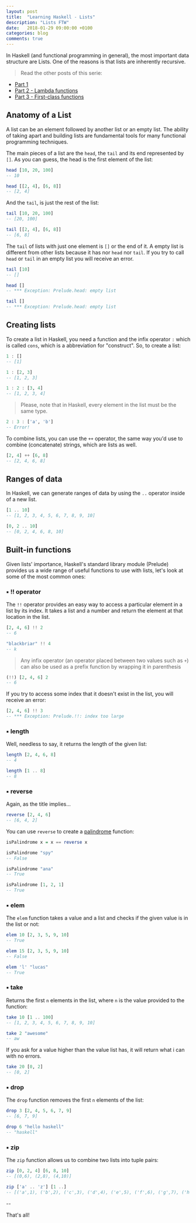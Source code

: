 ```yaml
---
layout: post
title:  "Learning Haskell - Lists"
description: "Lists FTW"
date:   2018-01-29 09:00:00 +0100
categories: blog
comments: true
---
```


In Haskell (and functional programming in general), the most important data structure are Lists. One of the reasons is that lists are inherently recursive.

> Read the other posts of this serie:

* [Part 1](/blog/2018/01/04/learning-haskell/)
* [Part 2 - Lambda functions](/blog/2018/01/22/learning-haskell-part-2/)
* [Part 3 - First-class functions](/blog/2018/01/27/learning-haskell-part-3/)

## Anatomy of a List

A list can be an element followed by another list or an empty list. The ability of taking apart and building lists are fundamental tools for many functional programming techniques.

The main pieces of a list are the `head`, the `tail` and its end represented by `[]`. As you can guess, the head is the first element of the list:

```haskell
head [10, 20, 100]
-- 10

head [[2, 4], [6, 8]]
-- [2, 4]
```

And the `tail`, is just the rest of the list:

```haskell
tail [10, 20, 100]
-- [20, 100]

tail [[2, 4], [6, 8]]
-- [6, 8]
```

The `tail` of lists with just one element is `[]` or the end of it. A empty list is different from other lists because it has nor `head` nor `tail`. If you try to call `head` or `tail` in an empty list you will receive an error.

```haskell
tail [10]
-- []

head []
-- *** Exception: Prelude.head: empty list

tail []
-- *** Exception: Prelude.head: empty list
```

## Creating lists

To create a list in Haskell, you need a function and the infix operator `:` which is called `cons`, which is a abbreviation for "construct". So, to create a list:

```haskell
1 : []
-- [1]

1 : [2, 3]
-- [1, 2, 3]

1 : 2 : [3, 4]
-- [1, 2, 3, 4]
```

> Please, note that in Haskell, every element in the list must be the same type.

```haskell
2 : 3 : ['a', 'b']
-- Error!
```

To combine lists, you can use the `++` operator, the same way you'd use to combine (concatenate) strings, which are lists as well.

```haskell
[2, 4] ++ [6, 8]
-- [2, 4, 6, 8]
```

## Ranges of data

In Haskell, we can generate ranges of data by using the `..` operator inside of a new list.

```haskell
[1 .. 10]
-- [1, 2, 3, 4, 5, 6, 7, 8, 9, 10]

[0, 2 .. 10]
-- [0, 2, 4, 6, 8, 10]
```

## Built-in functions

Given lists' importance, Haskell's standard library module (Prelude) provides us a wide range of useful functions to use with lists, let's look at some of the most common ones:

### ▪️ !! operator

The `!!` operator provides an easy way to access a particular element in a list by its index. It takes a list and a number and return the element at that location in the list.

```haskell
[2, 4, 6] !! 2
-- 6

"blackbriar" !! 4
-- k
```

> Any infix operator (an operator placed between two values such as `+`) can also be used as a prefix function by wrapping it in parenthesis

```haskell
(!!) [2, 4, 6] 2
-- 6
```

If you try to access some index that it doesn't exist in the list, you will receive an error:

```haskell
[2, 4, 6] !! 3
-- *** Exception: Prelude.!!: index too large
```

### ▪️ length

Well, needless to say, it returns the length of the given list:

```haskell
length [2, 4, 6, 8]
-- 4

length [1 .. 8]
-- 8
```

### ▪️ reverse

Again, as the title implies...

```haskell
reverse [2, 4, 6]
-- [6, 4, 2]
```

You can use `reverse` to create a [palindrome](https://en.wikipedia.org/wiki/Palindrome) function:

```haskell
isPalindrome x = x == reverse x

isPalindrome "spy"
-- False

isPalindrome "ana"
-- True

isPalindrome [1, 2, 1]
-- True
```

### ▪️ elem

The `elem` function takes a value and a list and checks if the given value is in the list or not:

```haskell
elem 10 [2, 3, 5, 9, 10]
-- True

elem 15 [2, 3, 5, 9, 10]
-- False

elem 'l' "lucas"
-- True
```

### ▪️ take

Returns the first `n` elements in the list, where `n` is the value provided to the function:

```haskell
take 10 [1 .. 100]
-- [1, 2, 3, 4, 5, 6, 7, 8, 9, 10]

take 2 "awesome"
-- aw
```

If you ask for a value higher than the value list has, it will return what i can with no errors.

```haskell
take 20 [0, 2]
-- [0, 2]
```

### ▪️ drop

The `drop` function removes the first `n` elements of the list:

```haskell
drop 3 [2, 4, 5, 6, 7, 9]
-- [6, 7, 9]

drop 6 "hello haskell"
-- "haskell"
```

### ▪️ zip

The `zip` function allows us to combine two lists into tuple pairs:

```haskell
zip [0, 2, 4] [6, 8, 10]
-- [(0,6), (2,8), (4,10)]

zip ['a' .. 'z'] [1 ..]
-- [('a',1), ('b',2), ('c',3), ('d',4), ('e',5), ('f',6), ('g',7), ('h',8), ('i',9), ('j',10), ('k',11), ('l',12), ('m',13), ('n',14), ('o',15), ('p',16), ('q',17), ('r',18), ('s',19), ('t',20), ('u',21), ('v',22), ('w',23), ('x',24), ('y',25), ('z',26)]
```

--

That's all!
